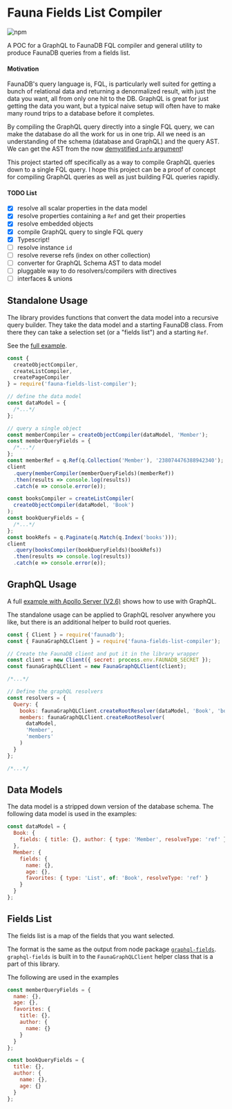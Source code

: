 # Fauna Fields List Compiler

![npm](https://img.shields.io/npm/v/fauna-fields-list-compile.svg)

A POC for a GraphQL to FaunaDB FQL compiler and general utility to produce FaunaDB queries from a fields list.

#### Motivation

FaunaDB's query language is, FQL, is particularly well suited for getting a bunch of relational data and returning a denormalized result, with just the data you want, all from only one hit to the DB. GraphQL is great for just getting the data you want, but a typical naive setup will often have to make many round trips to a database before it completes.

By compiling the GraphQL query directly into a single FQL query, we can make the database do all the work for us in one trip. All we need is an understanding of the schema (database and GraphQL) and the query AST. We can get the AST from the now [demystified `info` argument](https://www.prisma.io/blog/graphql-server-basics-demystifying-the-info-argument-in-graphql-resolvers-6f26249f613a)!

This project started off specifically as a way to compile GraphQL queries down to a single FQL query. I hope this project can be a proof of concept for compiling GraphQL queries as well as just building FQL queries rapidly.

#### TODO List

- [x] resolve all scalar properties in the data model
- [x] resolve properties containing a `Ref` and get their properties
- [x] resolve embedded objects
- [x] compile GraphQL query to single FQL query
- [X] Typescript!
- [ ] resolve instance `id`
- [ ] resolve reverse refs (index on other collection)
- [ ] converter for GraphQL Schema AST to data model
- [ ] pluggable way to do resolvers/compilers with directives
- [ ] interfaces & unions

## Standalone Usage

The library provides functions that convert the data model into a recursive query builder. They take the data model and a starting FaunaDB class. From there they can take a selection set (or a "fields list") and a starting `Ref`.

See the [full example](https://github.com/ptpaterson/fauna-fields-list-compiler/tree/master/examples/standalone).

```js
const {
  createObjectCompiler,
  createListCompiler,
  createPageCompiler
} = require('fauna-fields-list-compiler');

// define the data model
const dataModel = {
  /*...*/
};

// query a single object
const memberCompiler = createObjectCompiler(dataModel, 'Member');
const memberQueryFields = {
  /*...*/
};
const memberRef = q.Ref(q.Collection('Member'), '238074476388942340');
client
  .query(memberCompiler(memberQueryFields)(memberRef))
  .then(results => console.log(results))
  .catch(e => console.error(e));

const booksCompiler = createListCompiler(
  createObjectCompiler(dataModel, 'Book')
);
const bookQueryFields = {
  /*...*/
};
const bookRefs = q.Paginate(q.Match(q.Index('books')));
client
  .query(booksCompiler(bookQueryFields)(bookRefs))
  .then(results => console.log(results))
  .catch(e => console.error(e));
```

## GraphQL Usage

A full [example with Apollo Server (V2.6)](https://github.com/ptpaterson/fauna-fields-list-compiler/tree/master/examples/apollo) shows how to use with GraphQL.

The standalone usage can be applied to GraphQL resolver anywhere you like, but there is an additional helper to build root queries.

```js
const { Client } = require('faunadb');
const { FaunaGraphQLClient } = require('fauna-fields-list-compiler');

// Create the FaunaDB client and put it in the library wrapper
const client = new Client({ secret: process.env.FAUNADB_SECRET });
const faunaGraphQLClient = new FaunaGraphQLClient(client);

/*...*/

// Define the graphQL resolvers
const resolvers = {
  Query: {
    books: faunaGraphQLClient.createRootResolver(dataModel, 'Book', 'books'),
    members: faunaGraphQLClient.createRootResolver(
      dataModel,
      'Member',
      'members'
    )
  }
};

/*...*/
```

## Data Models

The data model is a stripped down version of the database schema. The following data model is used in the examples:

```js
const dataModel = {
  Book: {
    fields: { title: {}, author: { type: 'Member', resolveType: 'ref' } }
  },
  Member: {
    fields: {
      name: {},
      age: {},
      favorites: { type: 'List', of: 'Book', resolveType: 'ref' }
    }
  }
};
```

## Fields List

The fields list is a map of the fields that you want selected.

The format is the same as the output from node package [`graphql-fields`](https://www.npmjs.com/package/graphql-fields). `graphql-fields` is built in to the `FaunaGraphQLClient` helper class that is a part of this library.

The following are used in the examples

```js
const memberQueryFields = {
  name: {},
  age: {},
  favorites: {
    title: {},
    author: {
      name: {}
    }
  }
};

const bookQueryFields = {
  title: {},
  author: {
    name: {},
    age: {}
  }
};
```
